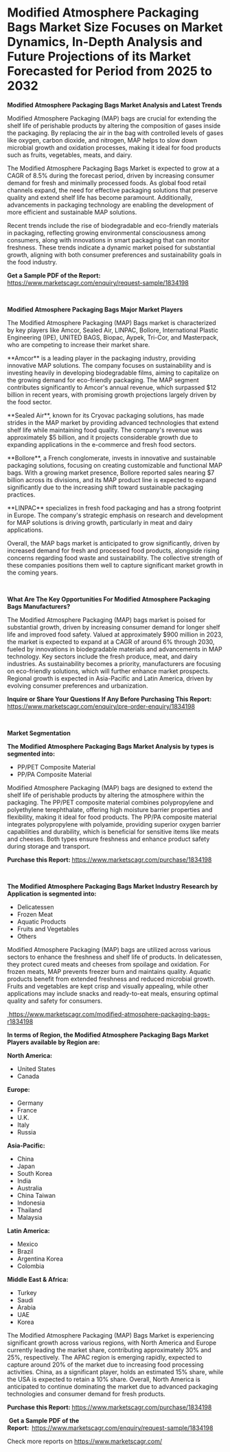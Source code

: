 <p><h1>Modified Atmosphere Packaging Bags Market Size Focuses on Market Dynamics, In-Depth Analysis and Future Projections of its Market Forecasted for Period from 2025 to 2032</h1></p><p><strong>Modified Atmosphere Packaging Bags Market Analysis and Latest Trends</strong></p>
<p><p>Modified Atmosphere Packaging (MAP) bags are crucial for extending the shelf life of perishable products by altering the composition of gases inside the packaging. By replacing the air in the bag with controlled levels of gases like oxygen, carbon dioxide, and nitrogen, MAP helps to slow down microbial growth and oxidation processes, making it ideal for food products such as fruits, vegetables, meats, and dairy.</p><p>The Modified Atmosphere Packaging Bags Market is expected to grow at a CAGR of 8.5% during the forecast period, driven by increasing consumer demand for fresh and minimally processed foods. As global food retail channels expand, the need for effective packaging solutions that preserve quality and extend shelf life has become paramount. Additionally, advancements in packaging technology are enabling the development of more efficient and sustainable MAP solutions. </p><p>Recent trends include the rise of biodegradable and eco-friendly materials in packaging, reflecting growing environmental consciousness among consumers, along with innovations in smart packaging that can monitor freshness. These trends indicate a dynamic market poised for substantial growth, aligning with both consumer preferences and sustainability goals in the food industry.</p></p>
<p><strong>Get a Sample PDF of the Report:&nbsp;</strong> <a href="https://www.marketscagr.com/enquiry/request-sample/1834198?utm_campaign=3298&utm_medium=2&utm_source=Github&utm_content=ia&utm_term=08032025&utm_id=modified-atmosphere-packaging-bags">https://www.marketscagr.com/enquiry/request-sample/1834198</a></p>
<p>&nbsp;</p>
<p><strong>Modified Atmosphere Packaging Bags Major Market Players</strong></p>
<p><p>The Modified Atmosphere Packaging (MAP) Bags market is characterized by key players like Amcor, Sealed Air, LINPAC, Bollore, International Plastic Engineering (IPE), UNITED BAGS, Biopac, Aypek, Tri-Cor, and Masterpack, who are competing to increase their market share.</p><p>**Amcor** is a leading player in the packaging industry, providing innovative MAP solutions. The company focuses on sustainability and is investing heavily in developing biodegradable films, aiming to capitalize on the growing demand for eco-friendly packaging. The MAP segment contributes significantly to Amcor's annual revenue, which surpassed $12 billion in recent years, with promising growth projections largely driven by the food sector.</p><p>**Sealed Air**, known for its Cryovac packaging solutions, has made strides in the MAP market by providing advanced technologies that extend shelf life while maintaining food quality. The company's revenue was approximately $5 billion, and it projects considerable growth due to expanding applications in the e-commerce and fresh food sectors.</p><p>**Bollore**, a French conglomerate, invests in innovative and sustainable packaging solutions, focusing on creating customizable and functional MAP bags. With a growing market presence, Bollore reported sales nearing $7 billion across its divisions, and its MAP product line is expected to expand significantly due to the increasing shift toward sustainable packaging practices.</p><p>**LINPAC** specializes in fresh food packaging and has a strong footprint in Europe. The company's strategic emphasis on research and development for MAP solutions is driving growth, particularly in meat and dairy applications.</p><p>Overall, the MAP bags market is anticipated to grow significantly, driven by increased demand for fresh and processed food products, alongside rising concerns regarding food waste and sustainability. The collective strength of these companies positions them well to capture significant market growth in the coming years.</p></p>
<p>&nbsp;</p>
<p><strong>What Are The Key Opportunities For Modified Atmosphere Packaging Bags Manufacturers?</strong></p>
<p><p>The Modified Atmosphere Packaging (MAP) bags market is poised for substantial growth, driven by increasing consumer demand for longer shelf life and improved food safety. Valued at approximately $900 million in 2023, the market is expected to expand at a CAGR of around 6% through 2030, fueled by innovations in biodegradable materials and advancements in MAP technology. Key sectors include the fresh produce, meat, and dairy industries. As sustainability becomes a priority, manufacturers are focusing on eco-friendly solutions, which will further enhance market prospects. Regional growth is expected in Asia-Pacific and Latin America, driven by evolving consumer preferences and urbanization.</p></p>
<p><strong>Inquire or Share Your Questions If Any Before Purchasing This Report:</strong> <a href="https://www.marketscagr.com/enquiry/pre-order-enquiry/1834198?utm_campaign=3298&utm_medium=2&utm_source=Github&utm_content=ia&utm_term=08032025&utm_id=modified-atmosphere-packaging-bags">https://www.marketscagr.com/enquiry/pre-order-enquiry/1834198</a></p>
<p>&nbsp;</p>
<p><strong>Market Segmentation</strong></p>
<p><strong>The Modified Atmosphere Packaging Bags Market Analysis by types is segmented into:</strong></p>
<p><ul><li>PP/PET Composite Material</li><li>PP/PA Composite Material</li></ul></p>
<p><p>Modified Atmosphere Packaging (MAP) bags are designed to extend the shelf life of perishable products by altering the atmosphere within the packaging. The PP/PET composite material combines polypropylene and polyethylene terephthalate, offering high moisture barrier properties and flexibility, making it ideal for food products. The PP/PA composite material integrates polypropylene with polyamide, providing superior oxygen barrier capabilities and durability, which is beneficial for sensitive items like meats and cheeses. Both types ensure freshness and enhance product safety during storage and transport.</p></p>
<p><strong>Purchase this Report:&nbsp;</strong><a href="https://www.marketscagr.com/purchase/1834198?utm_campaign=3298&utm_medium=2&utm_source=Github&utm_content=ia&utm_term=08032025&utm_id=modified-atmosphere-packaging-bags">https://www.marketscagr.com/purchase/1834198</a></p>
<p>&nbsp;</p>
<p><strong>The Modified Atmosphere Packaging Bags Market Industry Research by Application is segmented into:</strong></p>
<p><ul><li>Delicatessen</li><li>Frozen Meat</li><li>Aquatic Products</li><li>Fruits and Vegetables</li><li>Others</li></ul></p>
<p><p>Modified Atmosphere Packaging (MAP) bags are utilized across various sectors to enhance the freshness and shelf life of products. In delicatessen, they protect cured meats and cheeses from spoilage and oxidation. For frozen meats, MAP prevents freezer burn and maintains quality. Aquatic products benefit from extended freshness and reduced microbial growth. Fruits and vegetables are kept crisp and visually appealing, while other applications may include snacks and ready-to-eat meals, ensuring optimal quality and safety for consumers.</p></p>
<p><a href="https://www.marketscagr.com/modified-atmosphere-packaging-bags-r1834198?utm_campaign=3298&utm_medium=2&utm_source=Github&utm_content=ia&utm_term=08032025&utm_id=modified-atmosphere-packaging-bags">&nbsp;https://www.marketscagr.com/modified-atmosphere-packaging-bags-r1834198</a></p>
<p><strong>In terms of Region, the Modified Atmosphere Packaging Bags Market Players available by Region are:</strong></p>
<p>
    <p> <strong> North America: </strong>
        <ul>
            <li>United States</li>
            <li>Canada</li>
        </ul>
        </p> 
    <p> <strong> Europe: </strong>
        <ul>
            <li>Germany</li>
            <li>France</li>
            <li>U.K.</li>
            <li>Italy</li>
            <li>Russia</li>
        </ul>
        </p> 
    <p> <strong> Asia-Pacific: </strong>
        <ul>
            <li>China</li>
            <li>Japan</li>
            <li>South Korea</li>
            <li>India</li>
            <li>Australia</li>
            <li>China Taiwan</li>
            <li>Indonesia</li>
            <li>Thailand</li>
            <li>Malaysia</li>
        </ul>
        </p> 
    <p> <strong> Latin America: </strong>
        <ul>
            <li>Mexico</li>
            <li>Brazil</li>
            <li>Argentina Korea</li>
            <li>Colombia</li>
        </ul>
        </p> 
    <p> <strong> Middle East & Africa: </strong>
        <ul>
            <li>Turkey</li>
            <li>Saudi</li>
            <li>Arabia</li>
            <li>UAE</li>
            <li>Korea</li>
        </ul>
    </p>
    </p>
<p><p>The Modified Atmosphere Packaging (MAP) Bags Market is experiencing significant growth across various regions, with North America and Europe currently leading the market share, contributing approximately 30% and 25%, respectively. The APAC region is emerging rapidly, expected to capture around 20% of the market due to increasing food processing activities. China, as a significant player, holds an estimated 15% share, while the USA is expected to retain a 10% share. Overall, North America is anticipated to continue dominating the market due to advanced packaging technologies and consumer demand for fresh products.</p></p>
<p><strong>Purchase this Report: </strong><a href="https://www.marketscagr.com/purchase/1834198?utm_campaign=3298&utm_medium=2&utm_source=Github&utm_content=ia&utm_term=08032025&utm_id=modified-atmosphere-packaging-bags">https://www.marketscagr.com/purchase/1834198</a></p>
<p>&nbsp;<strong>Get a Sample PDF of the Report:&nbsp;&nbsp;</strong><a href="https://www.marketscagr.com/enquiry/request-sample/1834198?utm_campaign=3298&utm_medium=2&utm_source=Github&utm_content=ia&utm_term=08032025&utm_id=modified-atmosphere-packaging-bags">https://www.marketscagr.com/enquiry/request-sample/1834198</a></p>
<p><strong></strong></p>
<p>Check more reports on <a href="https://www.marketscagr.com/?utm_campaign=3298&utm_medium=2&utm_source=Github&utm_content=ia&utm_term=08032025&utm_id=modified-atmosphere-packaging-bags">https://www.marketscagr.com/</a></p>